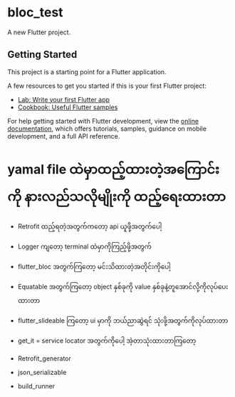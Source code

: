 # bloc_test

A new Flutter project.

## Getting Started

This project is a starting point for a Flutter application.

A few resources to get you started if this is your first Flutter project:

- [Lab: Write your first Flutter app](https://docs.flutter.dev/get-started/codelab)
- [Cookbook: Useful Flutter samples](https://docs.flutter.dev/cookbook)

For help getting started with Flutter development, view the
[online documentation](https://docs.flutter.dev/), which offers tutorials,
samples, guidance on mobile development, and a full API reference.

# yamal file ထဲမှာထည့်ထားတဲ့အကြောင်းကို နားလည်သလိုမျိုးကို ထည့်ရေးထားတာ

- Retrofit ထည့်ရတဲ့အတွက်ကတော့ api ယူဖို့အတွက်ပေါ့

- Logger ကျတော့ terminal ထဲမှာကိုကြည့်ဖို့အတွက်

- flutter_bloc အတွက်ကြတော့ မင်းသိထားတဲ့အတိုင်းကိုပေါ့

- Equatable အတွက်ကြတော့ object နှစ်ခုကို value နှစ်ခုနဲ့တူအောင်လို့ကိုလုပ်ပေးထားတာ

- flutter_slideable ကြတော့ ui မှာကို ဘယ်ညာဆွဲရင် သုံးဖို့အတွက်ကိုလုပ်ထားတာ

- get_it = service locator အတွက်ကိုပေါ့ အဲ့တာသုံးထားတာကြတော့ 

- Retrofit_generator 

- json_serializable

- build_runner
